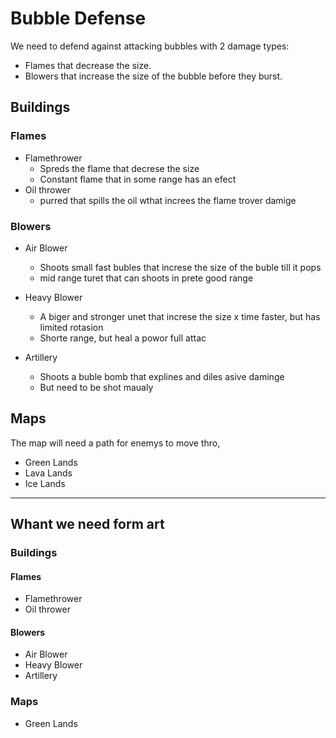 # Bubble Defense

We need to defend against attacking bubbles with 2 damage types:

* Flames that decrease the size.
* Blowers that increase the size of the bubble before they burst.

## Buildings
### Flames

* Flamethrower
  * Spreds the flame that decrese the size
  * Constant flame that in some range has an efect
* Oil thrower
  * purred that spills the oil wthat increes the flame trover damige

### Blowers

* Air Blower
  * Shoots small fast bubles that increse the size of the buble till it pops
  * mid range turet that can shoots in prete good range

* Heavy Blower
  * A biger and stronger unet that increse the size x time faster, but has limited rotasion 
  * Shorte range, but heal a powor full attac

* Artillery
  * Shoots a buble bomb that explines and diles asive daminge
  * But need to be shot maualy

## Maps

The map will need a path for enemys to move thro, 

* Green Lands
* Lava Lands
* Ice Lands

-------------------------------------------

## Whant we need form art

### Buildings

#### Flames

* Flamethrower
* Oil thrower

#### Blowers

* Air Blower
* Heavy Blower
* Artillery

### Maps

* Green Lands